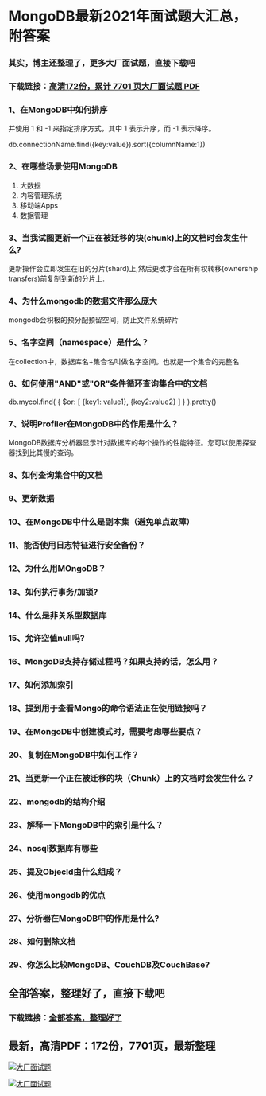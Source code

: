 # MongoDB最新2021年面试题大汇总，附答案

### 其实，博主还整理了，更多大厂面试题，直接下载吧

### 下载链接：[高清172份，累计 7701 页大厂面试题  PDF](https://github.com/souyunku/DevBooks/blob/master/docs/index.md)



### 1、在MongoDB中如何排序

并使用 1 和 -1 来指定排序方式，其中 1 表示升序，而 -1 表示降序。

db.connectionName.find({key:value}).sort({columnName:1})


### 2、在哪些场景使用MongoDB

1. 大数据
2. 内容管理系统
3. 移动端Apps
4. 数据管理


### 3、当我试图更新一个正在被迁移的块(chunk)上的文档时会发生什么?

更新操作会立即发生在旧的分片(shard)上,然后更改才会在所有权转移(ownership transfers)前复制到新的分片上.


### 4、为什么mongodb的数据文件那么庞大

mongodb会积极的预分配预留空间，防止文件系统碎片


### 5、名字空间（namespace）是什么？

在collection中，数据库名+集合名叫做名字空间。也就是一个集合的完整名


### 6、如何使用"AND"或"OR"条件循环查询集合中的文档

db.mycol.find( { $or: [ {key1: value1}, {key2:value2} ] } ).pretty()


### 7、说明Profiler在MongoDB中的作用是什么？

MongoDB数据库分析器显示针对数据库的每个操作的性能特征。您可以使用探查器找到比其慢的查询。


### 8、如何查询集合中的文档
### 9、更新数据
### 10、在MongoDB中什么是副本集（避免单点故障）
### 11、能否使用日志特征进行安全备份？
### 12、为什么用MOngoDB？
### 13、如何执行事务/加锁?
### 14、什么是非关系型数据库
### 15、允许空值null吗?
### 16、MongoDB支持存储过程吗？如果支持的话，怎么用？
### 17、如何添加索引
### 18、提到用于查看Mongo的命令语法正在使用链接吗？
### 19、在MongoDB中创建模式时，需要考虑哪些要点？
### 20、复制在MongoDB中如何工作？
### 21、当更新一个正在被迁移的块（Chunk）上的文档时会发生什么？
### 22、mongodb的结构介绍
### 23、解释一下MongoDB中的索引是什么？
### 24、nosql数据库有哪些
### 25、提及Objecld由什么组成？
### 26、使用mongodb的优点
### 27、分析器在MongoDB中的作用是什么?
### 28、如何删除文档
### 29、你怎么比较MongoDB、CouchDB及CouchBase?




## 全部答案，整理好了，直接下载吧

### 下载链接：[全部答案，整理好了](https://www.souyunku.com/wp-content/uploads/weixin/githup-weixin-2.png)




## 最新，高清PDF：172份，7701页，最新整理

[![大厂面试题](https://www.souyunku.com/wp-content/uploads/weixin/mst.png "架构师专栏")](https://www.souyunku.com/wp-content/uploads/weixin/githup-weixin.png "架构师专栏")

[![大厂面试题](https://www.souyunku.com/wp-content/uploads/weixin/githup-weixin.png "架构师专栏")](https://www.souyunku.com/wp-content/uploads/weixin/githup-weixin.png "架构师专栏")
